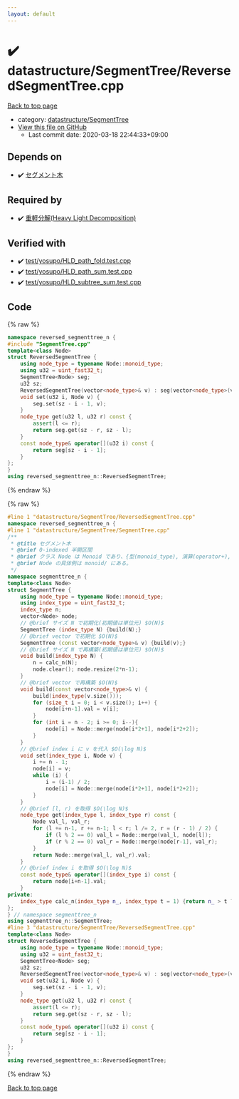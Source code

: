 ```yaml
---
layout: default
---
```


<!-- mathjax config similar to math.stackexchange -->
<script type="text/javascript" async
  src="https://cdnjs.cloudflare.com/ajax/libs/mathjax/2.7.5/MathJax.js?config=TeX-MML-AM_CHTML">
</script>
<script type="text/x-mathjax-config">
  MathJax.Hub.Config({
    TeX: { equationNumbers: { autoNumber: "AMS" }},
    tex2jax: {
      inlineMath: [ ['$','$'] ],
      processEscapes: true
    },
    "HTML-CSS": { matchFontHeight: false },
    displayAlign: "left",
    displayIndent: "2em"
  });
</script>

<script type="text/javascript" src="https://cdnjs.cloudflare.com/ajax/libs/jquery/3.4.1/jquery.min.js"></script>
<script src="https://cdn.jsdelivr.net/npm/jquery-balloon-js@1.1.2/jquery.balloon.min.js" integrity="sha256-ZEYs9VrgAeNuPvs15E39OsyOJaIkXEEt10fzxJ20+2I=" crossorigin="anonymous"></script>
<script type="text/javascript" src="../../../assets/js/copy-button.js"></script>
<link rel="stylesheet" href="../../../assets/css/copy-button.css" />


# :heavy_check_mark: datastructure/SegmentTree/ReversedSegmentTree.cpp

<a href="../../../index.html">Back to top page</a>

* category: <a href="../../../index.html#cbada5aa9c548d7605cff951f3e28eda">datastructure/SegmentTree</a>
* <a href="{{ site.github.repository_url }}/blob/master/datastructure/SegmentTree/ReversedSegmentTree.cpp">View this file on GitHub</a>
    - Last commit date: 2020-03-18 22:44:33+09:00




## Depends on

* :heavy_check_mark: <a href="SegmentTree.cpp.html">セグメント木</a>


## Required by

* :heavy_check_mark: <a href="../HLD.cpp.html">重軽分解(Heavy Light Decomposition)</a>


## Verified with

* :heavy_check_mark: <a href="../../../verify/test/yosupo/HLD_path_fold.test.cpp.html">test/yosupo/HLD_path_fold.test.cpp</a>
* :heavy_check_mark: <a href="../../../verify/test/yosupo/HLD_path_sum.test.cpp.html">test/yosupo/HLD_path_sum.test.cpp</a>
* :heavy_check_mark: <a href="../../../verify/test/yosupo/HLD_subtree_sum.test.cpp.html">test/yosupo/HLD_subtree_sum.test.cpp</a>


## Code

<a id="unbundled"></a>
{% raw %}
```cpp
namespace reversed_segmenttree_n {
#include "SegmentTree.cpp"
template<class Node>
struct ReversedSegmentTree {
	using node_type = typename Node::monoid_type;
	using u32 = uint_fast32_t;
	SegmentTree<Node> seg;
	u32 sz;
	ReversedSegmentTree(vector<node_type>& v) : seg(vector<node_type>(v.rbegin(), v.rend())), sz(v.size()) {}
	void set(u32 i, Node v) {
		seg.set(sz - i - 1, v);
	}
	node_type get(u32 l, u32 r) const {
		assert(l <= r);
		return seg.get(sz - r, sz - l);
	}
	const node_type& operator[](u32 i) const {
		return seg[sz - i - 1];
	}
};
}
using reversed_segmenttree_n::ReversedSegmentTree;
```
{% endraw %}

<a id="bundled"></a>
{% raw %}
```cpp
#line 1 "datastructure/SegmentTree/ReversedSegmentTree.cpp"
namespace reversed_segmenttree_n {
#line 1 "datastructure/SegmentTree/SegmentTree.cpp"
/**
 * @title セグメント木
 * @brief 0-indexed 半開区間
 * @brief クラス Node は Monoid であり、{型(monoid_type), 演算(operator+), 単位元(default constructor), constructor(monoid_type)} の4つを持つ。
 * @brief Node の具体例は monoid/ にある。
 */
namespace segmenttree_n {
template<class Node>
struct SegmentTree {
	using node_type = typename Node::monoid_type;
	using index_type = uint_fast32_t;
	index_type n;
	vector<Node> node;
	// @brief サイズ N で初期化(初期値は単位元) $O(N)$
	SegmentTree (index_type N) {build(N);}
	// @brief vector で初期化 $O(N)$
	SegmentTree (const vector<node_type>& v) {build(v);}
	// @brief サイズ N で再構築(初期値は単位元) $O(N)$
	void build(index_type N) {
		n = calc_n(N);
		node.clear(); node.resize(2*n-1);
	}
	// @brief vector で再構築 $O(N)$
	void build(const vector<node_type>& v) {
		build(index_type(v.size()));
		for (size_t i = 0; i < v.size(); i++) {
			node[i+n-1].val = v[i];
		}
		for (int i = n - 2; i >= 0; i--){
			node[i] = Node::merge(node[i*2+1], node[i*2+2]);
		}
	}
	// @brief index i に v を代入 $O(\log N)$
	void set(index_type i, Node v) {
		i += n - 1;
		node[i] = v;
		while (i) {
			i = (i-1) / 2;
			node[i] = Node::merge(node[i*2+1], node[i*2+2]);
		}
	}
	// @brief [l, r) を取得 $O(\log N)$
	node_type get(index_type l, index_type r) const {
		Node val_l, val_r;
		for (l += n-1, r += n-1; l < r; l /= 2, r = (r - 1) / 2) {
			if (l % 2 == 0) val_l = Node::merge(val_l, node[l]);
			if (r % 2 == 0) val_r = Node::merge(node[r-1], val_r);
		}
		return Node::merge(val_l, val_r).val;
	}
	// @brief index i を取得 $O(\log N)$
	const node_type& operator[](index_type i) const {
		return node[i+n-1].val;
	}
private:
	index_type calc_n(index_type n_, index_type t = 1) {return n_ > t ? calc_n(n_, t << 1) : t;}
};
} // namespace segmenttree_n
using segmenttree_n::SegmentTree;
#line 3 "datastructure/SegmentTree/ReversedSegmentTree.cpp"
template<class Node>
struct ReversedSegmentTree {
	using node_type = typename Node::monoid_type;
	using u32 = uint_fast32_t;
	SegmentTree<Node> seg;
	u32 sz;
	ReversedSegmentTree(vector<node_type>& v) : seg(vector<node_type>(v.rbegin(), v.rend())), sz(v.size()) {}
	void set(u32 i, Node v) {
		seg.set(sz - i - 1, v);
	}
	node_type get(u32 l, u32 r) const {
		assert(l <= r);
		return seg.get(sz - r, sz - l);
	}
	const node_type& operator[](u32 i) const {
		return seg[sz - i - 1];
	}
};
}
using reversed_segmenttree_n::ReversedSegmentTree;

```
{% endraw %}

<a href="../../../index.html">Back to top page</a>

